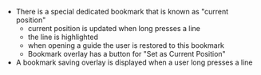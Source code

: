 - There is a special dedicated bookmark that is known as "current position"
    - current position is updated when long presses a line
    - the line is highlighted
    - when opening a guide the user is restored to this bookmark
    - Bookmark overlay has a button for "Set as Current Position"
- A bookmark saving overlay is displayed when a user long presses a line
